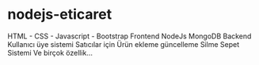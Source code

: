 # nodejs-eticaret
HTML - CSS - Javascript - Bootstrap Frontend
NodeJs MongoDB Backend
Kullanıcı üye sistemi
Satıcılar için Ürün ekleme güncelleme Silme
Sepet Sistemi
Ve birçok özellik...
